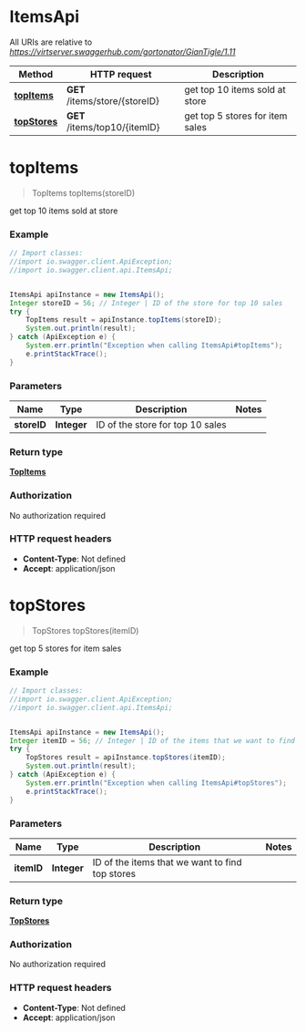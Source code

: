 # ItemsApi

All URIs are relative to *https://virtserver.swaggerhub.com/gortonator/GianTigle/1.11*

Method | HTTP request | Description
------------- | ------------- | -------------
[**topItems**](ItemsApi.md#topItems) | **GET** /items/store/{storeID} | get top 10 items sold at store
[**topStores**](ItemsApi.md#topStores) | **GET** /items/top10/{itemID} | get top 5 stores for item sales

<a name="topItems"></a>
# **topItems**
> TopItems topItems(storeID)

get top 10 items sold at store

### Example
```java
// Import classes:
//import io.swagger.client.ApiException;
//import io.swagger.client.api.ItemsApi;


ItemsApi apiInstance = new ItemsApi();
Integer storeID = 56; // Integer | ID of the store for top 10 sales
try {
    TopItems result = apiInstance.topItems(storeID);
    System.out.println(result);
} catch (ApiException e) {
    System.err.println("Exception when calling ItemsApi#topItems");
    e.printStackTrace();
}
```

### Parameters

Name | Type | Description  | Notes
------------- | ------------- | ------------- | -------------
 **storeID** | **Integer**| ID of the store for top 10 sales |

### Return type

[**TopItems**](TopItems.md)

### Authorization

No authorization required

### HTTP request headers

 - **Content-Type**: Not defined
 - **Accept**: application/json

<a name="topStores"></a>
# **topStores**
> TopStores topStores(itemID)

get top 5 stores for item sales

### Example
```java
// Import classes:
//import io.swagger.client.ApiException;
//import io.swagger.client.api.ItemsApi;


ItemsApi apiInstance = new ItemsApi();
Integer itemID = 56; // Integer | ID of the items that we want to find top stores
try {
    TopStores result = apiInstance.topStores(itemID);
    System.out.println(result);
} catch (ApiException e) {
    System.err.println("Exception when calling ItemsApi#topStores");
    e.printStackTrace();
}
```

### Parameters

Name | Type | Description  | Notes
------------- | ------------- | ------------- | -------------
 **itemID** | **Integer**| ID of the items that we want to find top stores |

### Return type

[**TopStores**](TopStores.md)

### Authorization

No authorization required

### HTTP request headers

 - **Content-Type**: Not defined
 - **Accept**: application/json

